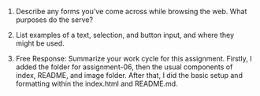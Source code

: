 1. Describe any forms you've come across while browsing the web. What purposes do the serve?

2. List examples of a text, selection, and button input, and where they might be used.

3. Free Response: Summarize your work cycle for this assignment.
Firstly, I added the folder for assignment-06, then the usual components of index, README, and image folder. After that, I did the basic setup and formatting within the index.html and README.md. 
